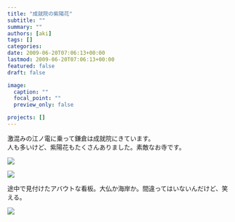 ```yaml
---
title: "成就院の紫陽花"
subtitle: ""
summary: ""
authors: [aki]
tags: []
categories: 
date: 2009-06-20T07:06:13+00:00
lastmod: 2009-06-20T07:06:13+00:00
featured: false
draft: false

image:
  caption: ""
  focal_point: ""
  preview_only: false

projects: []
---
```

激混みの江ノ電に乗って鎌倉は成就院にきています。  
人も多いけど、紫陽花もたくさんありました。素敵なお寺です。

[![](http://chezou.files.wordpress.com/2009/06/p_1600_1200_638ea25f-3d45-4f12-8891-218274e5fdbf.jpeg)](http://chezou.files.wordpress.com/2009/06/p_1600_1200_638ea25f-3d45-4f12-8891-218274e5fdbf.jpeg)

[![](http://chezou.files.wordpress.com/2009/06/p_1600_1200_eab35589-4b38-4340-b42b-bd79d56e055a.jpeg)](http://chezou.files.wordpress.com/2009/06/p_1600_1200_eab35589-4b38-4340-b42b-bd79d56e055a.jpeg)

途中で見付けたアバウトな看板。大仏か海岸か。間違ってはいないんだけど、笑える。

[![](http://chezou.files.wordpress.com/2009/06/p_1600_1200_e69a27d9-0f41-4f7b-80dd-016578fa72e1.jpeg)](http://chezou.files.wordpress.com/2009/06/p_1600_1200_e69a27d9-0f41-4f7b-80dd-016578fa72e1.jpeg)



